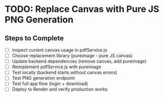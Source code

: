# TODO: Replace Canvas with Pure JS PNG Generation

## Steps to Complete

- [ ] Inspect current canvas usage in pdfService.js
- [ ] Choose replacement library (pureimage - pure JS canvas)
- [ ] Update backend dependencies (remove canvas, add pureimage)
- [ ] Reimplement pdfService.js with pureimage
- [ ] Test locally (backend starts without canvas errors)
- [ ] Test PNG generation endpoint
- [ ] Test full app flow (login + download)
- [ ] Deploy to Render and verify production works
